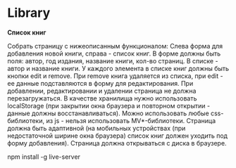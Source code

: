 # Library

<strong>Список книг</strong>
 
Собрать страницу с нижеописанным функционалом:
Слева форма для добавления новой книги, справа - список книг. В форме должны быть поля: автор, год издания, название книги, кол-во страниц. В списке - автор и название книги. У каждого элемента в списке книг должны быть кнопки edit и remove. При remove книга удаляется из списка, при edit - ее данные подставляются в форму для редактирования. При добавлении, редактировании и удалении страница не должна перезагружаться.
В качестве хранилища нужно использовать localStorage (при закрытии окна браузера и повторном открытии - данные должны восстанавливаться). Можно использовать любые css-библиотеки, из js - нельзя использовать MV*-библиотеки. Страница должна быть адаптивной (на мобильных устройствах (при недостаточной ширине окна браузера) список книг должен уходить под форму добавления). Страница должна открываться с диска в браузере.

npm install -g live-server

